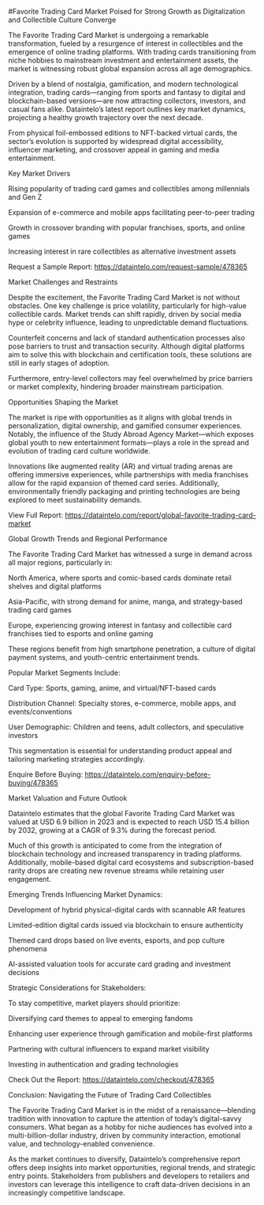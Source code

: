 #Favorite Trading Card Market Poised for Strong Growth as Digitalization and Collectible Culture Converge

The Favorite Trading Card Market is undergoing a remarkable transformation, fueled by a resurgence of interest in collectibles and the emergence of online trading platforms. With trading cards transitioning from niche hobbies to mainstream investment and entertainment assets, the market is witnessing robust global expansion across all age demographics.

Driven by a blend of nostalgia, gamification, and modern technological integration, trading cards—ranging from sports and fantasy to digital and blockchain-based versions—are now attracting collectors, investors, and casual fans alike. Dataintelo’s latest report outlines key market dynamics, projecting a healthy growth trajectory over the next decade.

From physical foil-embossed editions to NFT-backed virtual cards, the sector’s evolution is supported by widespread digital accessibility, influencer marketing, and crossover appeal in gaming and media entertainment.

Key Market Drivers

Rising popularity of trading card games and collectibles among millennials and Gen Z

Expansion of e-commerce and mobile apps facilitating peer-to-peer trading

Growth in crossover branding with popular franchises, sports, and online games

Increasing interest in rare collectibles as alternative investment assets

Request a Sample Report: https://dataintelo.com/request-sample/478365

Market Challenges and Restraints

Despite the excitement, the Favorite Trading Card Market is not without obstacles. One key challenge is price volatility, particularly for high-value collectible cards. Market trends can shift rapidly, driven by social media hype or celebrity influence, leading to unpredictable demand fluctuations.

Counterfeit concerns and lack of standard authentication processes also pose barriers to trust and transaction security. Although digital platforms aim to solve this with blockchain and certification tools, these solutions are still in early stages of adoption.

Furthermore, entry-level collectors may feel overwhelmed by price barriers or market complexity, hindering broader mainstream participation.

Opportunities Shaping the Market

The market is ripe with opportunities as it aligns with global trends in personalization, digital ownership, and gamified consumer experiences. Notably, the influence of the Study Abroad Agency Market—which exposes global youth to new entertainment formats—plays a role in the spread and evolution of trading card culture worldwide.

Innovations like augmented reality (AR) and virtual trading arenas are offering immersive experiences, while partnerships with media franchises allow for the rapid expansion of themed card series. Additionally, environmentally friendly packaging and printing technologies are being explored to meet sustainability demands.

View Full Report: https://dataintelo.com/report/global-favorite-trading-card-market

Global Growth Trends and Regional Performance

The Favorite Trading Card Market has witnessed a surge in demand across all major regions, particularly in:

North America, where sports and comic-based cards dominate retail shelves and digital platforms

Asia-Pacific, with strong demand for anime, manga, and strategy-based trading card games

Europe, experiencing growing interest in fantasy and collectible card franchises tied to esports and online gaming

These regions benefit from high smartphone penetration, a culture of digital payment systems, and youth-centric entertainment trends.

Popular Market Segments Include:

Card Type: Sports, gaming, anime, and virtual/NFT-based cards

Distribution Channel: Specialty stores, e-commerce, mobile apps, and events/conventions

User Demographic: Children and teens, adult collectors, and speculative investors

This segmentation is essential for understanding product appeal and tailoring marketing strategies accordingly.

Enquire Before Buying: https://dataintelo.com/enquiry-before-buying/478365

Market Valuation and Future Outlook

Dataintelo estimates that the global Favorite Trading Card Market was valued at USD 6.9 billion in 2023 and is expected to reach USD 15.4 billion by 2032, growing at a CAGR of 9.3% during the forecast period.

Much of this growth is anticipated to come from the integration of blockchain technology and increased transparency in trading platforms. Additionally, mobile-based digital card ecosystems and subscription-based rarity drops are creating new revenue streams while retaining user engagement.

Emerging Trends Influencing Market Dynamics:

Development of hybrid physical-digital cards with scannable AR features

Limited-edition digital cards issued via blockchain to ensure authenticity

Themed card drops based on live events, esports, and pop culture phenomena

AI-assisted valuation tools for accurate card grading and investment decisions

Strategic Considerations for Stakeholders:

To stay competitive, market players should prioritize:

Diversifying card themes to appeal to emerging fandoms

Enhancing user experience through gamification and mobile-first platforms

Partnering with cultural influencers to expand market visibility

Investing in authentication and grading technologies

Check Out the Report: https://dataintelo.com/checkout/478365

Conclusion: Navigating the Future of Trading Card Collectibles

The Favorite Trading Card Market is in the midst of a renaissance—blending tradition with innovation to capture the attention of today’s digital-savvy consumers. What began as a hobby for niche audiences has evolved into a multi-billion-dollar industry, driven by community interaction, emotional value, and technology-enabled convenience.

As the market continues to diversify, Dataintelo’s comprehensive report offers deep insights into market opportunities, regional trends, and strategic entry points. Stakeholders from publishers and developers to retailers and investors can leverage this intelligence to craft data-driven decisions in an increasingly competitive landscape.

